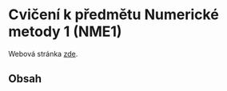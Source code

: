 # Cvičení k předmětu Numerické metody 1 (NME1)
Webová stránka [zde](https://loepa01.github.io/NME1cvBook/intro.html).

## Obsah
```{tableofcontents}
```